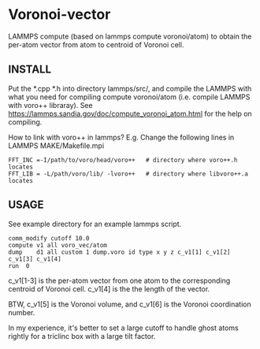 # Voronoi-vector
LAMMPS compute (based on lammps compute voronoi/atom) to obtain the per-atom vector from atom to centroid of Voronoi cell.

## INSTALL
Put the *.cpp *.h into directory lammps/src/, and compile the LAMMPS with what you need for compiling compute voronoi/atom 
(i.e. compile LAMMPS with voro++ libraray). 
See https://lammps.sandia.gov/doc/compute_voronoi_atom.html for the help on compiling.

How to link with voro++ in lammps?
E.g. Change the following lines in LAMMPS MAKE/Makefile.mpi

```
FFT_INC =-I/path/to/voro/head/voro++   # directory where voro++.h locates
FFT_LIB = -L/path/voro/lib/ -lvoro++   # directory where libvoro++.a locates
```


## USAGE
See example directory for an example lammps script.

```
comm_modify cutoff 10.0
compute v1 all voro_vec/atom
dump    d1 all custom 1 dump.voro id type x y z c_v1[1] c_v1[2] c_v1[3] c_v1[4]
run  0
```

c_v1[1-3] is the per-atom vector from one atom to the corresponding centroid of Voronoi cell.
c_v1[4] is the the length of the vector.

BTW, c_v1[5] is the Voronoi volume, and c_v1[6] is the Voronoi coordination number.


In my experience, it's better to set a large cutoff to handle ghost atoms rightly for a triclinc box with a
large tilt factor. 
